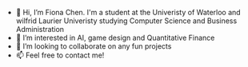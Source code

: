 - 👋 Hi, I’m Fiona Chen. I'm a student at the Univeristy of Waterloo and wilfrid Laurier Univeristy studying Computer Science and Business Administration
- 👀 I’m interested in AI, game design and Quantitative Finance
- 💞️ I’m looking to collaborate on any fun projects
- 📫 Feel free to contact me!

<!---
FionaChen0625/FionaChen0625 is a ✨ special ✨ repository because its `README.md` (this file) appears on your GitHub profile.
You can click the Preview link to take a look at your changes.
--->
